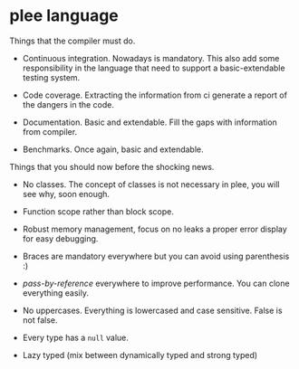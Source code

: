 # plee language

Things that the compiler must do.

* Continuous integration. Nowadays is mandatory. This also add some responsibility in the language that need to support a basic-extendable testing system.

* Code coverage. Extracting the information from ci generate a report of the dangers in the code.

* Documentation. Basic and extendable. Fill the gaps with information from compiler.

* Benchmarks. Once again, basic and extendable.


Things that you should now before the shocking news.

* No classes. The concept of classes is not necessary in plee, you will see why, soon enough.

* Function scope rather than block scope.

* Robust memory management, focus on no leaks a proper error display for easy debugging.

* Braces are mandatory everywhere but you can avoid using parenthesis :)

* *pass-by-reference* everywhere to improve performance. You can clone everything easily.

* No uppercases. Everything is lowercased and case sensitive. False is not false.

* Every type has a `null` value.

* Lazy typed (mix between dynamically typed and strong typed)
